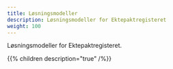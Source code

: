 ```yaml
---
title: Løsningsmodeller
description: Løsningsmodeller for Ektepaktregisteret
weight: 100
---
```


Løsningsmodeller for Ektepaktregisteret.

{{% children description="true" /%}}
